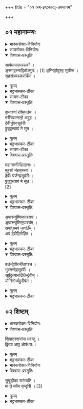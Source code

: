 +++
title = "०१ अब्-इष्टकाद्य्-उपधानम्"

+++
## ०१ महानाम्न्यः

<details><summary>भास्करोक्त-विनियोगः</summary>

उत्तरा महानाम्न्यः पञ्चानुष्टुभः ।  
ताभिस् सर्वाभिर् अध्ययन-काले उदकं संस्पृश्य  
अन्तेवासिने दद्याद् आचार्यो व्रताय ।  
उपधानकाले तु आद्याभिः तिसृभिः पृथगुपधाय  
ततो द्वाभ्याम् उपदध्यात् ।  

</details>

<details><summary>सायणोक्त-विनियोगः</summary>

अत्र बौधायने कल्पे तत्प्रकारोऽभिहितः- "एतेनाऽऽरुणकेतुको व्याख्यातो यावन्मन्त्रबीष्टकाः । लोकंपृणाश्च स्वयमातृणाश्चाऽऽप एव" इति । पूर्वत्र सावित्रादिचयनानामभिहितत्वादेतेनेति तत्परामर्शः । अब्रूपा इष्टका अबीष्टकाः । नात्रेष्टका मृदादिना निष्पादनीयाः । किं त्वाप एवेष्टकाबुद्ध्योपधेया इत्यर्थः । उपधानेऽस्मिन्कल्प एवमभिहितः- "उत्तरवेद्यावपनकाले तूष्णीं जानुदघ्नं खात्वाऽन्यत्र मृदं निवपति विदेरग्निरित्यादिर्लुप्यते । ध्रुवाऽसीति प्रतिपद्यते । हस्तग्राभमबीष्टका उपदध्यात् । 
भद्रं कर्णेभिरिति द्वाभ्यां शान्तिं कृत्वा ताभ्यामुपदधाति" इति । (हस्तग्राभं) हस्तग्राहं हस्तेन गृहीत्वा जलमित्यर्थः । तत्र शान्त्यर्थां प्रथमामृचमाह -  हे देवा इन्द्रादयो भद्रं कल्याणं श्रुतिस्मृतिवाक्यरूपं कर्णेभिराचार्यान्तेवासिरूपाणामृत्विग्यजमानरूपाणां वाऽस्माकं बहूनां कर्णैः युष्मत्प्रसादात्सर्वदा श्रोतुं समर्थाः स्याम । श्रुत्वा च यजत्रा यागक्षमा वयं भद्रं कल्याणं यज्ञादिकं कर्माक्षभिश्चक्षुरिन्द्रियैः साक्षात्पश्येम । स्थिरैरविकलैरङ्गैश्चक्षुरादिभिर्हस्तादिभिश्चावयवैस्तनूभिस्तथाविधशरीरैर्युक्ता वयं तुष्टुवांसो युष्मदीयां स्तुतिं कुर्वाणा यद्यस्मात्कारणाद्देवहितं देवेन प्रजापतिना समर्पितं सर्वमप्यायुर्व्यशेम विशेषेण प्राप्नवाम । तस्मादपमृत्योरभावाच्चिरं भद्रं शृणुयामेति पूर्वत्रान्वयः । 

अथ द्वितीयमाह-  वृद्धैर्महात्मभिः सदा पुराणादिषु श्रूयत इति वृद्धश्रवाः । तादृश इन्द्रो नोऽस्माकं स्वस्ति दधात्वध्ययनश्रवणानुष्ठानार्थं क्षेमं सम्पादयतु । विश्वं वेत्ति जानातीति विश्ववेदाः । तादृशः पूषाऽपि नः स्नस्ति दधातु । अरिष्टमहिंसा तस्य नेमिस्थानीयः । यथा लोहमयी नेमिः काष्ठमयस्य चक्रस्य भङ्गाभावाय पालयत्येवमयंतार्क्ष्यो गरुडोऽपि सर्पादिकृतां हिंसां निवार्य तत्पालकत्वादरिष्टनेमिः । तादृशस्तार्क्ष्यो नः स्वस्ति दधातु । 

एतन्मन्त्रद्वयं शान्त्यर्थमादौ पठित्वा तन्मन्त्रद्वयेनाबीष्टकाद्वयमुपदध्यात् ।  
कल्पः- "आपमापामिति पञ्चभिर्महानाम्नीभिरुष्णोदकम्" इति । उपदधातीत्यनुवर्तते ।
</details>

<details open><summary>विश्वास-प्रस्तुतिः</summary>

आप॑मापाम॒पस्सर्वाः᳚ ।  
अ॒स्माद॒स्मादि॒तोऽमुतः॑ ।  [1]
अ॒ग्निर्वा॒युश्च॒ सूर्य॑श्च ।  
स॒हस॑ञ्चस्क॒रर्धि॑या ।  

</details>

<details><summary>मूलम्</summary>

आप॑मापाम॒पस्सर्वाः᳚ ।  
अ॒स्माद॒स्मादि॒तोऽमुतः॑ ।  [1]
अ॒ग्निर्वा॒युश्च॒ सूर्य॑श्च ।  
स॒ह स॑ञ्चस्क॒रर्धि॑या ।  

</details>


<details><summary>भट्टभास्कर-टीका</summary>

तत्र प्रथमा - **आपमापामिति** ॥ आप्नोतेः छान्दसे लुङि लृदित्वादङ् । नित्यतायां च द्विर्वचनं, "अनुदात्तं च" इति द्वितीयस्य निघातः ।  वर्णव्यत्ययेन दीर्घत्वम् । **आपमापामिति** आपमापं पुनः पुनः प्राप्नुवानीति । "ऊडिदम्" इति अद्भ्यो विभक्तिरुदात्ता ।  भूत एव वा इति लुङ् - सर्वा अपः भृशं प्राप्तवानस्मीति ।

कास्सर्वा इत्याह - **आपमापामिति** स्थानात् यस्माद्यस्मात् आपः प्रस्रवन्ति । वीप्सायां द्विर्वचने व्यत्ययेन द्वितीयस्य निघाताभावः । उक्तं स्थानविशेषाभिप्रायेण । इदानीं सामान्याभिप्रायेणाप्याह - **इतः** पृथिव्याः **अमुतः** च दिवः रश्मिवाय्वादिभिरानीयन्ते विसृज्यन्ते च त्रयाणां "ऊडिदम्" इति विभक्तेरुदात्तत्वम् । ता एता अपः **अग्निः वायुश्च सूर्यश्च सह**भूताः **सञ्चस्कर** एते यूयं संस्कुरुत । 
छान्दसे लिटि मध्यमपुरुषे बहुवचने "ऋतश्च संयोगादेः" इति गुणः । अग्निर्हि पर्जन्यात्मा अप उत्पादयति, सूर्योऽनुजानाति, वायुः प्रेरयति, तस्माद्यूयमप्येताः संस्कुरुत ये उत्पादयितारः । सहस्रगणमवैमत्याय । 
यद्वा - छान्दसे लिटि झेः व्यत्ययेन उत्तमपुरुषैकवचनम् । "सम्पर्युपेभ्यः" इति सुट्, "णलुत्तमो वा" इति णित्वाभावः । ऋद्धिया ऋद्धिविशिष्टा यथा भवन्ति तथा संस्कुरुत । छान्दस इकारोपजनः । तत्र ऋकारेण सह आकारस्य य एकादेशः तस्योदात्तत्वात् तिङन्तस्य सांहितिकमुदात्तत्वमाश्रित्य "तिङि चोदात्तवति" इति गतेरनुदात्तत्वम्, "उदात्तवता तिङा" इति गतेस्समासश्च । उभयं व्यत्ययेनैव वा । यद्वा एते अग्न्यादयः एभिस्सहाहं संचस्कर संस्करोमि । 
यद्वा - अपस्सर्वा अहं प्रापं, अग्न्यादयश्च पूर्वमेताः प्राप्तवन्तः, सामर्थ्यात् प्रथमपुरुषोऽन्वेति, इदानीम् अहम् एभिस्सहितः संस्करोमीति । 
केचित्तु - धियेति पदं छिन्दन्ति, पूर्वस्य च लोडन्तस्य अन्त्यवर्णविकारमाहुः । व्यत्ययेन श्लुः । तेषां धियेत्यस्य "सा वे काचः" इत्यन्तोदात्तत्वप्राप्तेः सर्वानुदात्तत्वं दुर्लभम् । आख्यातस्य च निघातप्राप्तेः अन्तोदात्तत्वं दुर्लभम् । तत्र स्वरयोः विनिमय इति परिहर्तव्यं भवेत् । तस्मात् ऋद्ध्येत्येव पदच्छेदो ज्यायान् । ऋद्धिशब्दो हि नित्स्वरेणाद्युदात्तः ॥३॥

</details>

<details><summary>सायण-टीका</summary>

 तत्र प्रथममाह -  अहं **सर्वा अपः** सर्वदेशवर्तीनि जला **न्यापमापां** पुनः पुनः प्राप्तवानस्मि । आपमित्यस्य वीप्सया पौनःपुन्यं लभ्यते । दीर्घस्य छान्दसत्वाद्द्वितीयोऽप्यापमित्येव शब्दः । जललाभाय स्थानविशेषा निर्दिश्यन्ते**ऽस्मादस्मादि**(ति)दंशब्देन वीप्सायुक्तेन सर्वनाम्ना । जलस्थानानि गङ्गासरस्वतीयमुनागोदावरीकावेर्यादीनि विद्यन्ते तस्मात्सर्वस्माज्जलस्थानात्प्राप्तवानस्मीति पूर्वत्रान्वयः । **इतोऽमुत** इत्याभ्यां शब्दाभ्यां भूलोकस्वर्गलोकावभिधीयेते । तस्मादप्युभयस्माज्जलं प्राप्तवानित्यन्वयः । तामेतां सर्वजलप्राप्तिमग्निवायुसूर्याः संपादयन्त्विति शेषः । अहं तैर्देवैः **सह ऋद्धिया** समृद्धिनिमित्तं **सञ्चस्कर** ता अपः संस्करोमि । 
</details>

<details open><summary>विश्वास-प्रस्तुतिः</summary>


वा॒य्वश्वा॑ रश्मि॒पत॑यः ।  
मरी᳚च्यात्मानो॒ अद्रु॑हः ।  
दे॒वीर्भु॑वन॒सूव॑रीः ।  
पु॒त्र॒व॒त्त्वाय॑ मे सुत ।  

</details>

<details><summary>मूलम्</summary>


वा॒य्वश्वा॑ रश्मि॒पत॑यः ।  
मरी᳚च्यात्मानो॒ अद्रु॑हः ।  
दे॒वीर्भु॑वन॒सूव॑रीः ।  
पु॒त्र॒व॒त्त्वाय॑ मे सुत ।  

</details>

<details><summary>भट्टभास्कर-टीका</summary>

अथ द्वितीया - **आपमापामिति**इति ॥ हे आपः ! या यूयं **वाय्वश्वाः** वायव एव अश्वस्थानीयाः वोढारो यासां **रश्मिपतयः** रश्मय एव पतयः पातारो यासाम् । उभयत्रापि "परादिश्छन्दसि" इत्युत्तरपदाद्युदात्तत्वम् । **मरीच्यात्मानः** मरीचय एव आत्मा शरीरमाधारभूतं यासां **अद्रुहः** कस्यचिदपि द्रोहमकुर्वाणाः अत एव **देवीः** देवनशीलाः **भुवनसूवरीः** भुवनस्य भूतजतस्य सवित्र्यः । क्वनिपि "वनोरचः" इति ङीब्रेफौ, उभयत्रापि "वा छन्दसि" इति पूर्वसवर्णदीर्घत्वम् । तादृश्यो यूयं **पुत्रवत्वाय** सम्यगध्ययनादिनिर्वृत्या यथा पुत्रवान् स्यां तदनुरूपं **मे** मां **सुत** अनुजानीत । मम वा पुत्रवत्वमनुजानीत । उभयत्रापि कर्मणस्सम्प्रदानत्वम् । षु प्रसवैश्वर्ययोः, आदादिकः ॥४॥ 
</details>

<details><summary>सायण-टीका</summary>

अथ द्वितीयामाह -  वायव एवाश्वस्थानीया वोढारो यासामपां ता **वाय्वश्वाः** । आदित्यरश्मय एव पातारो यासामपां ता **रश्मिपतयः** । मरीचय एवाऽऽत्मा शरीरमाधारभूतं यासामपां ता मरीच्यात्मानः । **अद्रुहः** कस्यचिदपि द्रोहमकुर्वाणाः । **देवीः** स्वच्छत्वेन द्योतमानाः । **भुवनसूवरी**र्भूतजातस्य सवित्र्यः । ईदृश्य आपो याः सन्ति तथाविधा हे आपो यूयं **मे** मम पुत्रवत्वाय बहुपुत्रयुक्तत्वाय **सुत** अनुजानीत । 
</details>

<details open><summary>विश्वास-प्रस्तुतिः</summary>

महानाम्नीर्म॑हामा॒नाः ।  
म॒ह॒सो म॑हस॒स्स्वः॑ ।  
दे॒वीः प॑र्जन्य॒सूव॑रीः ।  
पु॒त्र॒व॒त्त्वाय॑ मे सुत ।  
[2]

</details>

<details><summary>मूलम्</summary>

महानाम्नीर्म॑हामा॒नाः ।  
म॒ह॒सो म॑हस॒स्स्वः॑ ।  
दे॒वीः प॑र्जन्य॒सूव॑रीः ।  
पु॒त्र॒व॒त्त्वाय॑ मे सुत ।  
[2]

</details>

<details><summary>भट्टभास्कर-टीका</summary>

अथ तृतीया - **महानाम्नीरिति** ॥ अत्र केषुचित् वाक्येषु ऐकश्रुत्यं दृश्यते केषु चित् त्रैस्वर्यमेव । 
केचिदाहुः - 
उदात्तनिहतस्वार्यप्रचयेभ्यो विलक्षणा । एकश्रुतिस्ससूत्रेषु पञ्चप्रश्नेषु दृस्यते ॥इति॥ तत्र "विभाषा छन्दसि" इत्यस्य व्यवस्थितविषयत्वादेवं भवतीति द्रष्टव्यम् । यदा चैकश्रुत्यं तदा वाक्यस्य अन्त्यमक्षरमेकमुदात्तं, क्वचित्तु द्वे । ततः पूर्वस्य सन्नतरः । ततः पूर्वेषां त्रैस्वर्यम् ऐकश्रुत्येन बाध्यते । तत्राद्यमक्षरं लघु चेति प्रायेण निहन्यते । शेषमेकश्रुतिर्भवति । तत्र केनेदमुदात्तत्वमिति चिन्त्यम् । 
केचित्त्वाहुः - "कृत्तद्धितसमासाश्च" इति समासग्रहणस्य व्यत्ययेन नियमार्थत्वमाश्रित्य वाक्यस्यापि प्रातिपदिकत्वात् "फिषः" इत्यन्तोदात्तत्वं प्रवर्तत इति । द्व्युदात्तत्वे हेत्वन्तरं मृग्यमिति यत्किञ्चिदेतत् । तस्मात् "व्यत्ययो बहुलम्" इति प्राप्तस्य स्वरान्यत्वस्य अयं प्रकारविशेषः । आहुश्च - 
वर्णान्यो वा स्वरान्यो वा पञ्चप्रश्नेषु दृश्यते । इति ।अत्र तु द्वयोर्वाक्ययोरैकश्रुत्यं, द्वयोस्त्रैस्वर्यम् । 
**महानाम्नीः** महानाम्न्यः महाफलं नाम यासाम् । "अन उपधालोपिनः" इति ङीप् । **महामानाः** महाफलाः पूजा यासां ताः महसः महस्वत्यः महोऽन्नं तेजश्च । "लुगकारैकाररेफाश्च" इति मत्वर्थीयो लुप्यते । **महसः** च स्वः सवित्र्यः । सूतेः क्विपि उवङादेशं बाधित्वा यणादेशः । यद्वा - वीप्सायां द्विर्वचनं, सर्वस्य च महसः सवित्र्य इति । **देवीरित्यादि** । गतम् । **पर्जन्यसूवरीरिति** विशेषः । एष महानाम्नीशब्दः सर्वासां नामनिमित्तं हविष्पान्तीयवच्छत्रिवच्च ॥५॥
</details>


<details open><summary>विश्वास-प्रस्तुतिः</summary>

अ॒पाश्न्यु॑ष्णिम॒पारख्षः॑ ।  
अ॒पाश्न्यु॑ष्णिम॒पारघ᳚म् ।  
अपा᳚घ्रा॒मप॑ चा॒वर्ति᳚म् ।  
अप॑ दे॒वीरि॒तोहि॑त ।  
</details>

<details><summary>मूलम्</summary>

अ॒पाश्न्यु॑ष्णिम॒पारख्षः॑ ।  
अ॒पाश्न्यु॑ष्णिम॒पारघ᳚म् ।  
अपा᳚घ्रा॒मप॑ चा॒वर्ति᳚म् ।  
अप॑ दे॒वीरि॒तोहि॑त ।  
</details>


<details><summary>भट्टभास्कर-टीका</summary>

अथ चतुर्थी - **अपाश्न्युष्णिमिति** ॥ अशेरुषेश्च औणादिके निन्प्रत्यये अश्निरुष्णिर्यस्मिन्निति बहुव्रीहौ व्यश्नुवानदाहोऽग्निरुच्यते । योऽध्ययनादिविघ्नकारी ग्रामादिव्यापी महाविषयोऽग्निः तं **इतः** अस्मात् अध्ययनादिस्थानात् **अपहित** । हितेति वक्ष्यमाणेन अपेतिपदं प्रत्येकम् अभिसम्बध्यते । हन्तेर्लोटि वर्णव्यत्ययेन इकारः । यद्वा - हिनोतेर्लोटि छान्दसो विकरणस्य लुक् । **अप**हिनुत अस्मत्पार्श्वात् अपनयत । "निपातस्य च" इत्युपसर्गस्य दीर्घत्वम् । द्वितीयेन अश्न्युष्णिशब्देन सर्वाङ्गव्यापी दाहोऽध्ययनादिविघ्नकारी ज्वरादिरुच्यते । तं चापनयत । रघतिश्शोषणकर्मा । अघशब्दस्य वा रेफोपजनः । यदध्ययनादिविघ्नहेतुरात्मनि श्लिष्टं मलं तच्चापनयत । अत्रापि पूर्ववत् उपसर्गस्य दीर्घत्वम् । एवमेतेषु वाक्येषु व्यत्ययेनापशब्दस्य अन्तोदात्तत्वम् । प्रतिसंबन्धिनां तु अश्न्युष्ण्यादीनां यथा प्राप्तस्वरता । यत्र तु प्रतिसंबन्धिनां स्वरव्यत्ययः तत्रापशब्दस्वरमेवाद्युदात्तत्वं प्रतिपद्यते अपाघ्रामित्यादिषु । इदं च पञ्चप्रश्नानुज्ञातस्य स्वरान्यत्वस्य प्रकारवैचित्र्यमिति द्रष्टव्यम् । **अघ्रां** अघ्रातव्यं दुर्गन्धं घ्राणशक्तिहानिं वा अस्मत्तः अपनयत । सर्वानुदात्तमेवेदं पदम् । **अवर्तिं** दारिद्र्यं, वृत्यभावरूपमालस्यं वा **अप**नयत । अत्राव्ययपूर्वपदप्रकृतिस्वरत्वं बाधित्वा व्यत्ययेनोत्तरपदाद्युदात्तत्वम् । पुनश्च अपशब्दग्रहणात् यदन्यदप्यध्ययनादिविरोधि तत्सर्वमपनयतेति । देवीरित्यादि । व्याख्यातम् ॥६॥
</details>


<details open><summary>विश्वास-प्रस्तुतिः</summary>

वज्र॑न्दे॒वीरजी॑ताꣳश्च ।  
भुव॑नन्देव॒सूव॑रीः ।  
आ॒दि॒त्यानदि॑तिन्दे॒वीम् ।  
योनि॑नोर्ध्वमु॒दीष॑त ।  
</details>

<details><summary>मूलम्</summary>

वज्र॑न्दे॒वीरजी॑ताꣳश्च ।  
भुव॑नन्देव॒सूव॑रीः ।  
आ॒दि॒त्यानदि॑तिन्दे॒वीम् ।  
योनि॑नोर्ध्वमु॒दीष॑त ।  
</details>



<details><summary>भट्टभास्कर-टीका</summary>

अथ पञ्चमी - **वज्रमिति** ॥ पूर्वत्र अश्न्युष्ण्यादीनाम् अपनयनं प्रार्थितं; इदानीं तु वज्रादीनाम् उन्नयनं प्रार्थ्ययते । त्रैलोक्यरक्षाहेतुरिन्द्रायुधं **वज्रं** तदूर्ध्वं **उदीषत** उच्छ्रिततरमुन्नयत । अस्मदध्ययनाद्यविघ्नसिध्यर्थम् उद्भूतसामर्थ्यं कुरुत । ईष गत्यादिषु । यद्वा - ई गतौ, लेटि "सिब्बहुलं लेटि" इति सिप् । देवीरिति । गतम् । **अजीताः** अजिताः प्राणाः तांश्च उन्नयत । यद्वा - उक्तैरश्न्युष्णादिभिः अजितानस्मान् । वर्णव्यत्ययेन दीर्घः । **भुवनं** भूतजातं गवादिकं चोन्नयत । **देवसूवरीः** देवानामपि सवित्र्यः यूयम् । "वा छन्दसि" इति दीर्घत्वम् । पूर्ववत् क्वनिपि ङीब्रेपौ । **आदित्यान्** अदितेः पुत्रान् देवांश्चोन्नयत । **अदितिं च देवीं** पृथिवीमुन्नयत । योनिना योनित्वेन कारणभावेन भूत्वा । विश्वस्य हि यूयं कारणमिति भावः । यदाहुः - "अप एव ससर्जादौ" इति ॥७॥
</details>



## ०२ शिष्टम्

<details><summary>भास्करोक्त-विनियोगः</summary>

ओषधिरुदकं चोपस्पृश्य दद्यात् ।  
अध्वर्युः तत्सहोपदध्यात् उपधानकाले -  
**शिवा न इति द्विपदया गायत्र्या** ॥ 
</details>
<details open><summary>विश्वास-प्रस्तुतिः</summary>

शि॒वान॒श्शन्त॑मा भवन्तु ।  
दि॒व्या आप॒ ओष॑धयः ।  

</details>

<details><summary>मूलम्</summary>

शि॒वान॒श्शन्त॑मा भवन्तु ।  
दि॒व्या आप॒ ओष॑धयः ।  
</details>

<details><summary>भट्टभास्कर-टीका</summary>

**नः** अस्माकं **दिव्याः आपः शिवाः** शान्ता **भवन्तु** । **ओषधयः** च **शन्तमाः** सुखतमाः शान्ततमा **भवन्तु** । दिवमर्हन्तीति दिव्याः । "छन्दसि च" इति यः ॥८॥
</details>

<details><summary>भास्करोक्त-विनियोगः</summary>

भूमिमुपस्पृशेत्, भूमिवतीं चोपदध्यात् उपधानकाले - **सुमृडीकेति** द्विपदया गायत्र्या ॥ 
</details>
<details open><summary>विश्वास-प्रस्तुतिः</summary>

सु॒मृ॒डी॒का सर॑स्वति ।  
मा ते॒ व्यो॑म स॒न्दृशि॑ ।  [3]
</details>

<details><summary>मूलम्</summary>

सु॒मृ॒डी॒का सर॑स्वति ।  
मा ते॒ व्यो॑म स॒न्दृशि॑ । [3]
</details>



<details><summary>भट्टभास्कर-टीका</summary>

**सुमृडीका** सुष्ठु सुखयित्री । यद्वा - शोभना मृडीकाः सुखयितारोऽवयवा यस्याः । "मृडीकादयश्च" इत्युणादिषु निपात्यते । "नञ्सुभ्याम्" इत्युत्तरपदान्तोदात्तत्वम् । **सरस्वति** सर इत्युदकनाम तद्वति, उदकाधारत्वात् अबिष्टकावत्त्वाद्वा । तादृशी त्वमसि । सर इत्यस्य व्यत्ययेन अन्त्यस्य वर्णान्यत्वम् । आमन्त्रितत्वे हि निघातप्रसङ्गः । स्वरान्यत्वं वा - हे सरस्वति ! सुमृडीका त्वमसि । अबिष्टका भूमित्वेन स्तूयते - **ते** तव तादृश्या **व्योम** छिद्रं **मा सन्दृशि** ओषधिवनस्पतिभिः छन्नत्वात् केवलावकाशो मा दर्शि । एतद्धि पृथिव्याः प्रियतरं "साऽकामयतौषधीभिर्वनस्पतिभिः प्र जायेय" इति दर्शनात् । दृशेर्लुङि चिणि वृद्ध्यभावश्छान्दसः, आद्युदात्तत्वं च । तत्र "तिङि चोदात्तवति" इति गतेरनुदात्तत्वं, समासश्च । यद्वा - तव व्योमाहं मा संदृसि मा समीक्षिषि । लिङि व्यत्ययेन आत्मनेपदोत्तमपुरुषैकवचनम् । "दृशेश्चेति वक्तव्यम्" इत्यकर्मकस्य विधानात् सिचश्च इटश्च व्यत्ययेनैव लुक् ॥९॥
इति भट्टभास्करमिश्रविरचिते यजुर्वेदभाष्ये आरण्यके आरुणकेतुके प्रथमोऽनुवाकः ॥१॥  
</details>
